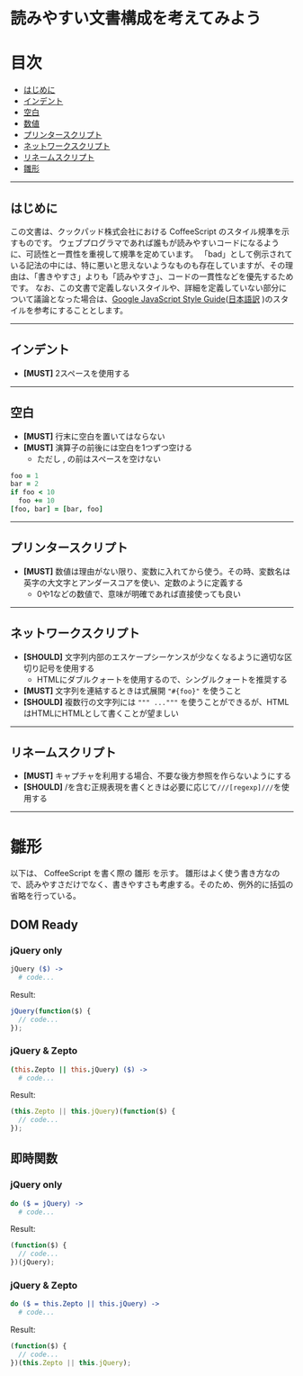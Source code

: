 #   読みやすい文書構成を考えてみよう

# 目次

- [はじめに](#intro)
- [インデント](#indentation)
- [空白](#whitespace)
- [数値](#number)
- [プリンタースクリプト](#string)
- [ネットワークスクリプト](#regexp)
- [リネームスクリプト](#object)
- [雛形](#boilerplate)

<hr id="intro" />

## はじめに

この文書は、クックパッド株式会社における CoffeeScript のスタイル規準を示すものです。
ウェブプログラマであれば誰もが読みやすいコードになるように、可読性と一貫性を重視して規準を定めています。
「bad」として例示されている記法の中には、特に悪いと思えないようなものも存在していますが、その理由は、「書きやすさ」よりも「読みやすさ」、コードの一貫性などを優先するためです。
なお、この文書で定義しないスタイルや、詳細を定義していない部分について議論となった場合は、[Google JavaScript Style Guide](http://google-styleguide.googlecode.com/svn/trunk/javascriptguide.xml)([日本語訳](http://cou929.nu/data/google_javascript_style_guide/) )のスタイルを参考にすることとします。


<hr id="indentation" />

## インデント
- **[MUST]** 2スペースを使用する

<hr id="whitespace" />

## 空白
- **[MUST]** 行末に空白を置いてはならない
- **[MUST]** 演算子の前後には空白を1つずつ空ける
  - ただし , の前はスペースを空けない

```coffeescript
foo = 1
bar = 2
if foo < 10
  foo += 10
[foo, bar] = [bar, foo]
```

<hr id="line-columns" />

## プリンタースクリプト
- **[MUST]** 数値は理由がない限り、変数に入れてから使う。その時、変数名は英字の大文字とアンダースコアを使い、定数のように定義する
  - 0や1などの数値で、意味が明確であれば直接使っても良い


<hr id="string" />

## ネットワークスクリプト
- **[SHOULD]** 文字列内部のエスケープシーケンスが少なくなるように適切な区切り記号を使用する
  - HTMLにダブルクォートを使用するので、シングルクォートを推奨する
- **[MUST]** 文字列を連結するときは式展開 ```"#{foo}"``` を使うこと
- **[SHOULD]** 複数行の文字列には <code>""" ..."""</code> を使うことができるが、HTMLはHTMLにHTMLとして書くことが望ましい

<hr id="regexp" />

## リネームスクリプト
- **[MUST]** キャプチャを利用する場合、不要な後方参照を作らないようにする
- **[SHOULD]** /を含む正規表現を書くときは必要に応じて```///[regexp]///```を使用する

<hr id="object" />


# 雛形

以下は、 CoffeeScript を書く際の 雛形 を示す。
雛形はよく使う書き方なので、読みやすさだけでなく、書きやすさも考慮する。そのため、例外的に括弧の省略を行っている。

## DOM Ready

### jQuery only

```coffeescript
jQuery ($) ->
  # code...
```

Result:

```js
jQuery(function($) {
  // code...
});
```

### jQuery & Zepto

```coffeescript
(this.Zepto || this.jQuery) ($) ->
  # code...
```

Result:

```js
(this.Zepto || this.jQuery)(function($) {
  // code...
});
```

## 即時関数

### jQuery only

```coffeescript
do ($ = jQuery) ->
  # code...
```

Result:

```js
(function($) {
  // code...
})(jQuery);
```

### jQuery & Zepto

```coffeescript
do ($ = this.Zepto || this.jQuery) ->
  # code...
```

Result:

```js
(function($) {
  // code...
})(this.Zepto || this.jQuery);
```

